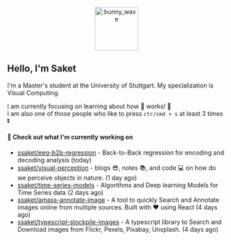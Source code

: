 <div align='center'>
<img src=https://media.giphy.com/media/3o7TKMt1VVNkHV2PaE/giphy.gif alt="bunny_wave" width="100px"/>
</div>

## Hello, I'm Saket

I'm a Master's student at the University of Stuttgart. My specialization is Visual Computing.

I am currently focusing on learning about how :brain: works! :exploding_head:\
I am also one of those people who like to press `ctr/cmd + s` at least 3 times :arrow_double_down:



#### 🐰 Check out what I'm currently working on

- [ssaket/eeg-b2b-regression](https://github.com/ssaket/eeg-b2b-regression) - Back-to-Back regression for encoding and decoding analysis (today)
- [ssaket/visual-perception](https://github.com/ssaket/visual-perception) - blogs 😎, notes 📚, and code 💻 on how do we perceive objects in nature. (1 day ago)
- [ssaket/time-series-models](https://github.com/ssaket/time-series-models) - Algorithms and Deep learning Models for Time Series data (2 days ago)
- [ssaket/amass-annotate-image](https://github.com/ssaket/amass-annotate-image) - A tool to quickly Search and Annotate images online from multiple sources. Built with ❤️ using React  (4 days ago)
- [ssaket/typescript-stockpile-images](https://github.com/ssaket/typescript-stockpile-images) - A typescript library to Search and Download images from Flickr, Pexels, Pixabay, Unsplash. (4 days ago)
